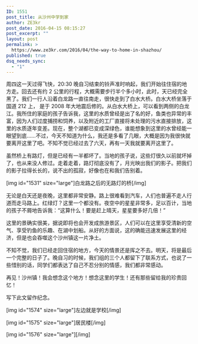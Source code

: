 ```yaml
---
ID: 1551
post_title: 从沙州中学到家
author: ZE3kr
post_date: 2016-04-15 08:15:27
post_excerpt: ""
layout: post
permalink: >
  https://www.ze3kr.com/2016/04/the-way-to-home-in-shazhou/
published: true
dsq_needs_sync:
  - "1"
---
```

周四这一天过得飞快，20:30 晚自习结束的铃声准时响起，我们开始往住宿的地方走。回去还有约 2 公里的行程，大概需要步行半个多小时，此时，天已经完全黑了。我们一行人沿着白龙路一直往南走，很快走到了白水大桥。白水大桥坐落于国道 212 上， 是于 2008 年大地震后修的。从白水大桥上，可以看到两侧的白龙江。我所住的家庭的孩子告诉我，这里的水质曾经是出了名的好，鱼类也异常的丰富，因为人们过度捕捞和饲养，以及附近的工厂直接将未处理的污水直接排放，这里的水质逐年变差。现在，整个湖都已变成深绿色，谁能想象到这里的水曾经能一眼望到底……不过，今天不知道为什么，我还是多看了几眼，大概是因为我很快就要离开这里了吧。不知不觉已经过去了六天，再有一天我就要离开这里了。

虽然桥上有路灯，但是已经有一半都坏了。当地的孩子说，这些灯很久以前就坏掉了，也从来没人修过。走着走着，路灯彻底没有了，月光映出我们的影子。把我们的影子拉得长长的，说不出的孤寂，好像也在和我们告别着。

[img id="1531" size="large"]白龙路之后的无路灯的桥[/img]

无论是白天还是夜晚，这里都非常安静。路上很难看到汽车，人们也普遍不走人行道而走马路上。红绿灯？这里一个都没有。夜空中的星星非常多，足以百计，当地的孩子不屑地告诉我：“这算什么！要是赶上晴天，星星要多好几倍！”

这里的景确实很美，据说即将也会开发成旅游景区，人们可以在这里享受清新的空气、享受钓鱼的乐趣、在湖中划船。从好的方面说，这的确能迅速发展这里的经济，但是也会吞噬这个沙州镇这一片净土。

不知不觉，我们已经走回住宿的地方，今天的情景还是挥之不去。明天，将是最后一个完整的日子了。晚自习的时候，我们组的三个人都留下了联系方式，也说了一些惜别的话，同学们都表达了自己不忍分别的情感，我们都非常感动。

再见！沙州镇！我会想念这个地方！想念这里的学生！还有那些留给我的珍贵回忆！

写下此文留作纪念。

[img id="1574" size="large"]左边就是学校[/img]

[img id="1575" size="large"]居民楼[/img]

[img id="1576" size="large"][/img]